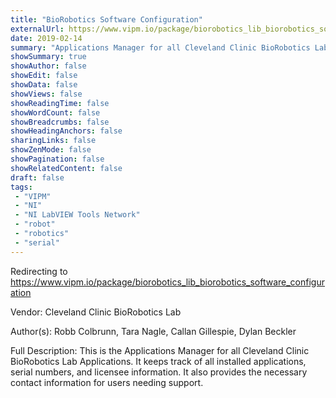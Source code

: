 ```yaml
---
title: "BioRobotics Software Configuration"
externalUrl: https://www.vipm.io/package/biorobotics_lib_biorobotics_software_configuration
date: 2019-02-14
summary: "Applications Manager for all Cleveland Clinic BioRobotics Lab Applications"
showSummary: true
showAuthor: false
showEdit: false
showData: false
showViews: false
showReadingTime: false
showWordCount: false
showBreadcrumbs: false
showHeadingAnchors: false
sharingLinks: false
showZenMode: false
showPagination: false
showRelatedContent: false
draft: false
tags:
 - "VIPM"
 - "NI"
 - "NI LabVIEW Tools Network"
 - "robot"
 - "robotics"
 - "serial"
---
```


Redirecting to https://www.vipm.io/package/biorobotics_lib_biorobotics_software_configuration

Vendor: Cleveland Clinic BioRobotics Lab

Author(s): Robb Colbrunn, Tara Nagle, Callan Gillespie, Dylan Beckler
 
Full Description:
This is the Applications Manager for all Cleveland Clinic BioRobotics Lab Applications.  It keeps track of all installed applications, serial numbers, and licensee information.  It also provides the necessary contact information for users needing support.